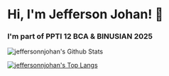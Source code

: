 # Hi, I'm Jefferson Johan! 👋
### I'm part of PPTI 12 BCA & BINUSIAN 2025

![jeffersonnjohan's Github Stats](https://github-readme-stats.vercel.app/api?username=jeffersonnjohan&show_icons=true&theme=dracula&hide=stars,issues)

[![jeffersonnjohan's Top Langs](https://github-readme-stats.vercel.app/api/top-langs/?username=jeffersonnjohan&layout=compact&theme=dracula)](https://github.com/ZivFerdinand/github-readme-stats)
